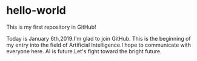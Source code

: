 # hello-world
This is my first repository in GitHub!

Today is January 6th,2019.I'm glad to join GitHub.
This is the beginning of my entry into the field of Artificial Intelligence.I hope to communicate with everyone here.
AI is future.Let's fight toward the bright future.

